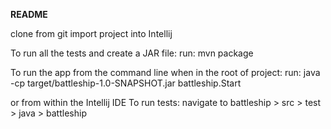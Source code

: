 **README**

clone from git
import project into Intellij

To run all the tests and create a JAR file:
run: mvn package

To run the app from the command line when in the root of project:
run: java -cp target/battleship-1.0-SNAPSHOT.jar battleship.Start

or from within the Intellij IDE
To run tests:
navigate to battleship > src > test > java > battleship

